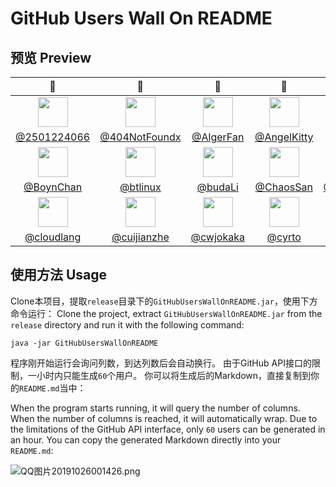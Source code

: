 # GitHub Users Wall On README

## 预览 Preview

|:construction_worker:|:construction_worker:|:construction_worker:|:construction_worker:|:construction_worker:|:construction_worker:|
|:-------------------:|:-------------------:|:-------------------:|:-------------------:|:-------------------:|:-------------------:|
|<img height='48' width='48' src='https://avatars1.githubusercontent.com/u/32894108?v=4'>|<img height='48' width='48' src='https://avatars2.githubusercontent.com/u/29498384?v=4'>|<img height='48' width='48' src='https://avatars0.githubusercontent.com/u/38367204?v=4'>|<img height='48' width='48' src='https://avatars2.githubusercontent.com/u/30405643?v=4'>|<img height='48' width='48' src='https://avatars1.githubusercontent.com/u/34887700?v=4'>|<img height='48' width='48' src='https://avatars1.githubusercontent.com/u/22362346?v=4'>|
|[@2501224066](https://github.com/2501224066)|[@404NotFoundx](https://github.com/404NotFoundx)|[@AlgerFan](https://github.com/AlgerFan)|[@AngelKitty](https://github.com/AngelKitty)|[@aturX](https://github.com/aturX)|[@bayllech](https://github.com/bayllech)|
|<img height='48' width='48' src='https://avatars3.githubusercontent.com/u/30694270?v=4'>|<img height='48' width='48' src='https://avatars3.githubusercontent.com/u/51190041?v=4'>|<img height='48' width='48' src='https://avatars1.githubusercontent.com/u/31475416?v=4'>|<img height='48' width='48' src='https://avatars2.githubusercontent.com/u/37653356?v=4'>|<img height='48' width='48' src='https://avatars0.githubusercontent.com/u/42088872?v=4'>|<img height='48' width='48' src='https://avatars3.githubusercontent.com/u/19605465?v=4'>|
|[@BoynChan](https://github.com/BoynChan)|[@btlinux](https://github.com/btlinux)|[@budaLi](https://github.com/budaLi)|[@ChaosSan](https://github.com/ChaosSan)|[@ChungZH](https://github.com/ChungZH)|[@churlee](https://github.com/churlee)|
|<img height='48' width='48' src='https://avatars2.githubusercontent.com/u/30916952?v=4'>|<img height='48' width='48' src='https://avatars1.githubusercontent.com/u/48144475?v=4'>|<img height='48' width='48' src='https://avatars2.githubusercontent.com/u/11486637?v=4'>|<img height='48' width='48' src='https://avatars2.githubusercontent.com/u/17877883?v=4'>|<img height='48' width='48' src='https://avatars0.githubusercontent.com/u/45585937?v=4'>|<img height='48' width='48' src='https://avatars2.githubusercontent.com/u/40517872?v=4'>|
|[@cloudlang](https://github.com/cloudlang)|[@cuijianzhe](https://github.com/cuijianzhe)|[@cwjokaka](https://github.com/cwjokaka)|[@cyrto](https://github.com/cyrto)|[@d1y](https://github.com/d1y)|[@danbai225](https://github.com/danbai225)|

## 使用方法 Usage

Clone本项目，提取`release`目录下的`GitHubUsersWallOnREADME.jar`，使用下方命令运行：
Clone the project, extract `GitHubUsersWallOnREADME.jar` from the `release` directory and run it with the following command:

```
java -jar GitHubUsersWallOnREADME
```

程序刚开始运行会询问列数，到达列数后会自动换行。
由于GitHub API接口的限制，一小时内只能生成`60`个用户。
你可以将生成后的Markdown，直接复制到你的`README.md`当中：

When the program starts running, it will query the number of columns. When the number of columns is reached, it will automatically wrap.
Due to the limitations of the GitHub API interface, only `60` users can be generated in an hour.
You can copy the generated Markdown directly into your `README.md`:

![QQ图片20191026001426.png](https://pic.stackoverflow.wiki/uploadImages/0526408e-bf1f-41b8-a588-22731567929f.png)